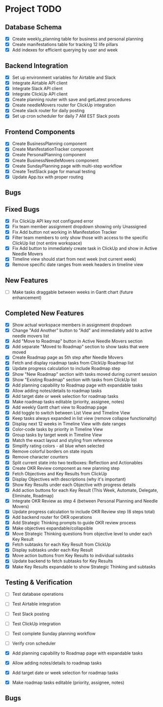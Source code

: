# Project TODO

## Database Schema
- [x] Create weekly_planning table for business and personal planning
- [x] Create manifestations table for tracking 12 life pillars
- [x] Add indexes for efficient querying by user and week

## Backend Integration
- [x] Set up environment variables for Airtable and Slack
- [x] Integrate Airtable API client
- [x] Integrate Slack API client
- [x] Integrate ClickUp API client
- [x] Create planning router with save and getLatest procedures
- [x] Create needleMovers router for ClickUp integration
- [x] Create slack router for daily posting
- [x] Set up cron scheduler for daily 7 AM EST Slack posts

## Frontend Components
- [x] Create BusinessPlanning component
- [x] Create ManifestationTracker component
- [x] Create PersonalPlanning component
- [x] Create BusinessNeedleMovers component
- [x] Create SundayPlanning page with multi-step workflow
- [x] Create TestSlack page for manual testing
- [x] Update App.tsx with proper routing

## Bugs

## Fixed Bugs
- [x] Fix ClickUp API key not configured error
- [x] Fix team member assignment dropdown showing only Unassigned
- [x] Fix Add button not working in Manifestation Tracker
- [x] Filter team members to only show those with access to the specific ClickUp list (not entire workspace)
- [x] Fix Add button to immediately create task in ClickUp and show in Active Needle Movers
- [x] Timeline view should start from next week (not current week)
- [x] Remove specific date ranges from week headers in timeline view

## New Features
- [ ] Make tasks draggable between weeks in Gantt chart (future enhancement)

## Completed New Features
- [x] Show actual workspace members in assignment dropdown
- [x] Change "Add Another" button to "Add" and immediately add to active needle movers list
- [x] Add "Move to Roadmap" button in Active Needle Movers section
- [x] Add separate "Moved to Roadmap" section to show tasks that were moved
- [x] Create Roadmap page as 5th step after Needle Movers
- [x] Fetch and display roadmap tasks from ClickUp Roadmap list
- [x] Update progress calculation to include Roadmap step
- [x] Show "New Roadmap" section with tasks moved during current session
- [x] Show "Existing Roadmap" section with tasks from ClickUp list
- [x] Add planning capability to Roadmap page with expandable tasks
- [x] Allow adding notes/details to roadmap tasks
- [x] Add target date or week selection for roadmap tasks
- [x] Make roadmap tasks editable (priority, assignee, notes)
- [x] Add weekly Gantt chart view to Roadmap page
- [x] Add toggle to switch between List View and Timeline View
- [x] Keep tasks always expanded in list view (remove collapse functionality)
- [x] Display next 12 weeks in Timeline View with date ranges
- [x] Color-code tasks by priority in Timeline View
- [x] Group tasks by target week in Timeline View
- [x] Match the exact layout and styling from reference
- [x] Simplify rating colors - all blue when selected
- [x] Remove colorful borders on state inputs
- [x] Remove character counters
- [x] Split current state into two textboxes: Reflection and Actionables
- [x] Create OKR Review component as new planning step
- [x] Fetch Objectives and Key Results from ClickUp
- [x] Display Objectives with descriptions (why it's important)
- [x] Show Key Results under each Objective with progress details
- [x] Add action buttons for each Key Result (This Week, Automate, Delegate, Eliminate, Roadmap)
- [x] Integrate OKR Review as step 4 (between Personal Planning and Needle Movers)
- [x] Update progress calculation to include OKR Review step (6 steps total)
- [x] Add backend router for OKR operations
- [x] Add Strategic Thinking prompts to guide OKR review process
- [x] Make objectives expandable/collapsible
- [x] Move Strategic Thinking questions from objective level to under each Key Result
- [x] Fetch subtasks for each Key Result from ClickUp
- [x] Display subtasks under each Key Result
- [x] Move action buttons from Key Results to individual subtasks
- [x] Update backend to fetch subtasks for Key Results
- [x] Make Key Results expandable to show Strategic Thinking and subtasks

## Testing & Verification
- [ ] Test database operations
- [ ] Test Airtable integration
- [ ] Test Slack posting
- [ ] Test ClickUp integration
- [ ] Test complete Sunday planning workflow
- [ ] Verify cron scheduler


- [x] Add planning capability to Roadmap page with expandable tasks
- [x] Allow adding notes/details to roadmap tasks
- [x] Add target date or week selection for roadmap tasks
- [x] Make roadmap tasks editable (priority, assignee, notes)



## Bugs









